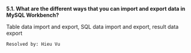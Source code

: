 **5.1. What are the different ways that you can import and export data in
MySQL Workbench?**

Table data import and export, SQL data import and export, result data export

`Resolved by: Hieu Vu`
